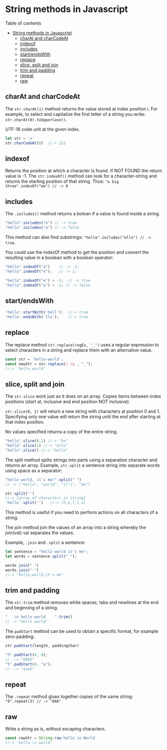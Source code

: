 # String methods in Javascript
Table of contents
- [String methods in Javascript](#string-methods-in-javascript)
	- [charAt and charCodeAt](#charat-and-charcodeat)
	- [indexof](#indexof)
	- [includes](#includes)
	- [start/endsWith](#startendswith)
	- [replace](#replace)
	- [slice, split and join](#slice-split-and-join)
	- [trim and padding](#trim-and-padding)
	- [repeat](#repeat)
	- [raw](#raw)

## charAt and charCodeAt
The `str.charAt(i)` method returns the value stored at index position i. For example, to select and capitalize the first letter of a string you write: `str.charAt(0).toUpperCase()`.  

UTF-16 code unit at the given index.
```js
let str = 'x'
str.charCodeAt(0)  //-> 121
```

## indexof
Returns the position at which a character is found. If NOT FOUND the return value is -1. The `str.indexOf()` method can look for a character-string and returns the starting position of that string. Thus: `"a big three".indexOf("ee") // -> 9`

## includes
The `.includes()` method returns a bolean if a value is found inside a string. 
```js
"hello".includes("e") // -> true
"hello".includes("a") // -> false
```
This method can also find substrings: `"hello".includes("ello") // -> true`.	 

You could use the indexOf method to get the position and convert the resulting value in a boolean with a boolean operator: 
```js
"hello".indexOf("a")	// -> -1;
"hello".indexOf("e"); 	// -> 1; 

"hello".indexOf("e") > -1;	// -> true  
"hello".indexOf("a") > -1; // -> false
```
## start/endsWith
```js
'hello'.startWith('hell');	//-> true
'hello'.endsWith('llo');	//-> true
```

## replace
The replace method `str.replace(regEx, '_')` uses a regular expression to select characters in a string and replace them with an alternative value.
```js
const str = 'hello-world';
const newStr = str.replace(/-/g , "_");
//-> 'hello_world'
```
## slice, split and join
The `str.slice` work just as it does on an array. Copies items between index positions (start at, inclusive and end position NOT inclusive).

`str.slice(0, 2)` will return a new string with characters at position 0 and 1. Specifying only one value will return the string until the end after starting at that index position.

No values specified returns a copy of the entire string.
```js
"hello".slice(0,2) //-> "he"
"hello".slice(1) //-> "ello"
"hello".slice() //-> "hello"
```
The split method splits strings into parts using a separation character and returns an array. Example, `str.split` a sentence string into separate words using space as a separator:
```js
"hello world, it's me!".split(" ") 
// -> ["hello", "world", "it's", "me"]

str.split('')		
//-> [array of characters in string]
'hello'.split('')	//-> [h,e,l,l,o]
```
This method is useful if you need to perform actions on all characters of a string.

The join method join the values of an array into a string whereby the join(val) val separates the values.

Example, `.join` and `.split` a sentence:
```js
let sentence = "hello world it's me";
let words = sentence.split(" ");

words.join(" ")
words.join("-") 
//-> "hello-world-it's-me"
```

## trim and padding

The `str.trim` method removes white spaces, tabs and newlines at the end and beginning of a string.
```js
"   \n hello world    ".trim() 
// -> "hello world"
```
The `padStart` method can be used to obtain a specific format, for example zero-padding:
```js
str.padStart(length, paddingChar)

"5".padStart(4, 0); 
// --> "0005"
"5".padStart(4, "a"); 
// --> "aaa5"
```

## repeat
The `.repeat` method glues together copies of the same string: `"6".repeat(3) // -> "666"`

## raw
Write a string as is, without escaping characters.
```js
const rawStr = String.raw`hello \n World`	
//-> 'hello \n world'